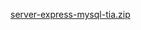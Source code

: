 [server-express-mysql-tia.zip](https://github.com/Woz-U-Group-Projects/the-real-team-blue/files/7033886/server-express-mysql-tia.zip)
